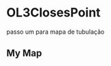 # OL3ClosesPoint
passo um para mapa de tubulação
<!doctype html>
<html lang="en">
  <head>
    <link rel="stylesheet" href="http://openlayers.org/en/v3.2.1/css/ol.css" type="text/css">
    <style>
      .map {
        height: 400px;
        width: 100%;
      }
    </style>
    <script src="http://openlayers.org/en/v3.2.1/build/ol.js" type="text/javascript"></script>
    <title>OpenLayers 3 example</title>
  </head>
  <body>
    <h2>My Map</h2>
    <div id="map" class="map"></div>
<script
	src="http://ajax.googleapis.com/ajax/libs/jquery/1.10.2/jquery.min.js"></script>
    <script type="text/javascript">
$.ajaxPrefilter(function(options) {
  if(options.crossDomain && jQuery.support.cors) {
    var http = (window.location.protocol === 'http:' ? 'http:' : 'https:');
    options.url = http + '//cors-anywhere.herokuapp.com/' + options.url;
    //options.url = "http://cors.corsproxy.io/url=" + options.url;
  }
});
var feature = new ol.Feature({
    'geometry': new ol.geom.Point(
        [-5494030.476636235, -1145898.5476357532])
  });
var vectorSource = new ol.source.Vector({
  features: [feature]
});
var vector = new ol.layer.Vector({
  source: vectorSource
});
var url = 'http://teste.hidroinformatica.org/geoserver254/topp/ows?service=WFS&version=1.0.0&request=GetFeature&typeName=topp:tasmania_roads&maxFeatures=50&outputFormat=application/json';
   var json = $.ajax({
			url : url,
			dataType : "json",
			async : false
		}).responseText;
		var obj = eval("(" + json + ")");
console.log(json.toString());
console.log(obj);
var format = new ol.format.GeoJSON();
            var vectorLayer = new ol.layer.Vector({
                source: new ol.source.StaticVector({
                    format: format,
                    projection: 'EPSG:3857'
                })
            });
var source = vectorLayer.getSource();
var json = JSON.parse(json.toString());
var features = source.readFeatures(json);
var source = vectorLayer.getSource();
source.addFeatures(features);
  var map = new ol.Map({
        target: 'map',
        layers: [
          new ol.layer.Tile({
            source: new ol.source.MapQuest({layer: 'sat'})
          }), vectorLayer, vector
        ],
        view: new ol.View({
          center: ol.proj.transform([37.41, 8.82], 'EPSG:4326', 'EPSG:3857'),
          zoom: 4
        })
      });

	function closestToRoad(){
console.log(source.getFeatures());
		var closestFeature = source.getClosestFeatureToCoordinate( [-5494030.476636235, -1145898.5476357532]);
 		var geometry = closestFeature.getGeometry();
		var closestPoint = geometry.getClosestPoint([-5494030.476636235, -1145898.5476357532]);
		console.log(closestPoint);
		var lineFeature = new ol.Feature(new ol.geom.LineString([[-5494030.476636235, -1145898.5476357532], closestPoint]));
		source.addFeature(lineFeature);
	}
closestToRoad();
    </script>
  </body>
</html>
